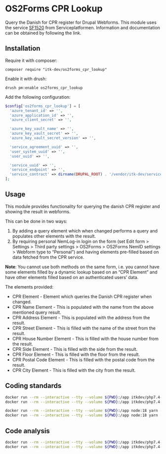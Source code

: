 # OS2Forms CPR Lookup

Query the Danish for CPR register for Drupal Webforms. This module uses the
service [SF1520](https://digitaliseringskataloget.dk/integration/sf1520) from
Serviceplatformen. Information and documentation can be obtained by following
the link.

## Installation

Require it with composer:

```shell
composer require "itk-dev/os2forms_cpr_lookup"
```

Enable it with drush:

```shell
drush pm:enable os2forms_cpr_lookup
```

Add the following configuration:

```php
$config['os2forms_cpr_lookup'] = [
  'azure_tenant_id' => '',
  'azure_application_id' => '',
  'azure_client_secret' => '',

  'azure_key_vault_name' => '',
  'azure_key_vault_secret' => '',
  'azure_key_vault_secret_version' => '',

  'service_agreement_uuid' => '',
  'user_system_uuid' => '',
  'user_uuid' => '',

  'service_uuid' => '',
  'service_endpoint' => '',
  'service_contract' => dirname(DRUPAL_ROOT) . '/vendor/itk-dev/serviceplatformen/resources/person-base-data-extended-service-contract/wsdl/context/PersonBaseDataExtendedService.wsdl',
];
```

## Usage

This module provides functionality for querying the danish CPR register and
showing the result in webforms.

This can be done in two ways:

1. By adding a query element which when changed performs a query and populates
   other elements with the result.
2. By requiring personal NemLog-in login on the form (set Edit form > Settings >
   Third party settings > OS2Forms > OS2Forms NemID settings > Webform type to
   “Personal”) and having elements pre-filled based on data fetched from the CPR
   service.

**Note**: You cannot use both methods on the same form, i.e. you cannot have
some elements filled by a dynamic lookup based on an “CPR Element” and have
other elements filled based on an authenticated users’ data.

The elements provided:

* CPR Element - Element which queries the Danish CPR register when changed.
* CPR Name Element - This is populated with the name from the above mentioned
  query result.
* CPR Address Element - This is populated with the address from the result.
* CPR Street Element - This is filled with the name of the street from the result.
* CPR House Number Element - This is filled with the house number from the result.
* CPR Side Element - This is filled with the side from the result.
* CPR Floor Element - This is filled with the floor from the result.
* CPR Postal Code Element - This is filled with the postal code from the result.
* CPR City Element - This is filled with the city from the result.

## Coding standards

```sh
docker run --rm --interactive --tty --volume ${PWD}:/app itkdev/php7.4-fpm:latest composer install
docker run --rm --interactive --tty --volume ${PWD}:/app itkdev/php7.4-fpm:latest composer coding-standards-check

docker run --rm --interactive --tty --volume ${PWD}:/app node:18 yarn --cwd /app install
docker run --rm --interactive --tty --volume ${PWD}:/app node:18 yarn --cwd /app coding-standards-check
```

## Code analysis

```sh
docker run --rm --interactive --tty --volume ${PWD}:/app itkdev/php7.4-fpm:latest composer install
docker run --rm --interactive --tty --volume ${PWD}:/app itkdev/php7.4-fpm:latest composer code-analysis
```
